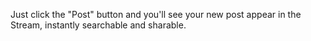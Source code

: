 Just click the "Post" button and you'll see your new post appear in the Stream, instantly searchable and sharable.
